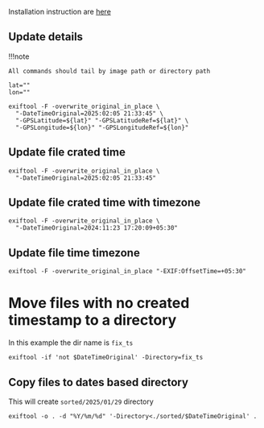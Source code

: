 Installation instruction are [here](https://exiftool.org/)

## Update details

!!!note

    All commands should tail by image path or directory path

```shell
lat=""
lon=""

exiftool -F -overwrite_original_in_place \
  "-DateTimeOriginal=2025:02:05 21:33:45" \
  "-GPSLatitude=${lat}" "-GPSLatitudeRef=${lat}" \
  "-GPSLongitude=${lon}" "-GPSLongitudeRef=${lon}" 
```

## Update file crated time

```shell
exiftool -F -overwrite_original_in_place \
  "-DateTimeOriginal=2025:02:05 21:33:45" 
```

## Update file crated time with timezone

```shell
exiftool -F -overwrite_original_in_place \
  "-DateTimeOriginal=2024:11:23 17:20:09+05:30" 
```

## Update file time timezone

```shell
exiftool -F -overwrite_original_in_place "-EXIF:OffsetTime=+05:30"  
```

# Move files with no created timestamp to a directory

In this example the dir name is `fix_ts`

```shell
exiftool -if 'not $DateTimeOriginal' -Directory=fix_ts 
```

## Copy files to dates based directory

This will create `sorted/2025/01/29` directory

```shell
exiftool -o . -d "%Y/%m/%d" '-Directory<./sorted/$DateTimeOriginal' .
```
